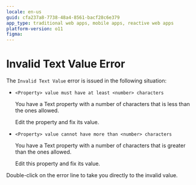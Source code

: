 ```yaml
---
locale: en-us
guid: cfa237a8-7738-48a4-8561-bacf28c6e379
app_type: traditional web apps, mobile apps, reactive web apps
platform-version: o11
figma:
---
```


# Invalid Text Value Error

The `Invalid Text Value` error is issued in the following situation:

* `<Property> value must have at least <number> characters`

    You have a Text property with a number of characters that is less than the ones allowed.

    Edit the property and fix its value.

* `<Property> value cannot have more than <number> characters`

    You have a Text property with a number of characters that is greater than the ones allowed.

    Edit this property and fix its value.

Double-click on the error line to take you directly to the invalid value.
